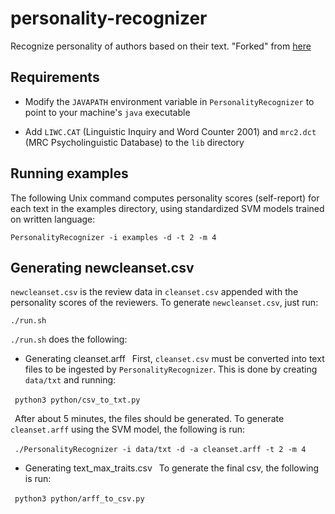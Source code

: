 # personality-recognizer
Recognize personality of authors based on their text. "Forked" from [here](http://farm2.user.srcf.net/research/personality/recognizer)
## Requirements
- Modify the `JAVAPATH` environment variable in `PersonalityRecognizer` to point to your machine's `java` executable

- Add `LIWC.CAT` (Linguistic Inquiry and Word Counter 2001) and `mrc2.dct` (MRC Psycholinguistic Database) to the `lib` directory
## Running examples
The following Unix command computes personality scores (self-report) for each text in the examples directory, using standardized SVM models trained on written language:

`PersonalityRecognizer -i examples -d -t 2 -m 4`

## Generating newcleanset.csv
`newcleanset.csv` is the review data in `cleanset.csv` appended with the personality scores of the reviewers. To generate `newcleanset.csv`, just run:

`./run.sh`

`./run.sh` does the following:
- Generating cleanset.arff
&ensp;First, `cleanset.csv` must be converted into text files to be ingested by `PersonalityRecognizer`. This is done by creating `data/txt` and running: 

&ensp;`python3 python/csv_to_txt.py`

&ensp;After about 5 minutes, the files should be generated. To generate `cleanset.arff` using the SVM model, the following is run: 

&ensp;`./PersonalityRecognizer -i data/txt -d -a cleanset.arff -t 2 -m 4`
- Generating text_max_traits.csv
&ensp;To generate the final csv, the following is run:

&ensp;`python3 python/arff_to_csv.py`
